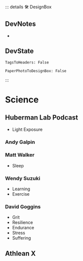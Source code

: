 ::: details 🛠 <dev>DesignBox</dev> 

## DevNotes
- 

## DevState

`TagsToHeaders: False`

`PaperPhotoToDesignBox: False`



:::

# Science

## Huberman Lab Podcast

- Light Exposure

### Andy Galpin


### Matt Walker

- Sleep

### Wendy Suzuki

- Learning
- Exercise

### David Goggins

- Grit
- Resilience
- Endurance
- Stress
- Suffering


## Athlean X

